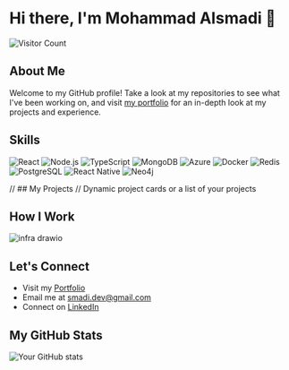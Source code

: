 # Hi there, I'm Mohammad Alsmadi 👋

![Visitor Count](https://profile-counter.glitch.me/smadixd/count.svg)

## About Me
Welcome to my GitHub profile! Take a look at my repositories to see what I've been working on, and visit [my portfolio](https://mohammadalsmadi.com) for an in-depth look at my projects and experience.

## Skills
![React](https://img.shields.io/badge/-ReactJs-61DAFB?logo=react&logoColor=white)
![Node.js](https://img.shields.io/badge/-Node.js-339933?logo=node.js&logoColor=white)
![TypeScript](https://img.shields.io/badge/-TypeScript-3178C6?logo=typescript&logoColor=white)
![MongoDB](https://img.shields.io/badge/-MongoDB-47A248?logo=mongodb&logoColor=white)
![Azure](https://img.shields.io/badge/-Azure-0089D6?logo=microsoftazure&logoColor=white)
![Docker](https://img.shields.io/badge/-Docker-2496ED?logo=docker&logoColor=white)
![Redis](https://img.shields.io/badge/-Redis-DC382D?logo=redis&logoColor=white)
![PostgreSQL](https://img.shields.io/badge/-PostgreSQL-4169E1?logo=postgresql&logoColor=white)
![React Native](https://img.shields.io/badge/-React_Native-61DAFB?logo=react&logoColor=white)
![Neo4j](https://img.shields.io/badge/-Neo4j-008CC1?logo=neo4j&logoColor=white)

// ## My Projects
// Dynamic project cards or a list of your projects

## How I Work
![infra drawio](https://github.com/smadixd/smadixd/assets/49820024/7f9fc8b8-c5fa-43f8-bb82-e0af35bd76b2)



## Let's Connect
- Visit my [Portfolio](https://mohammadalsmadi.com)
- Email me at [smadi.dev@gmail.com](mailto:smadi.dev@gmail.com)
- Connect on [LinkedIn](https://www.linkedin.com/in/smadixd)

## My GitHub Stats
![Your GitHub stats](https://github-readme-stats.vercel.app/api?username=smadixd&show_icons=true&count_private=true)

